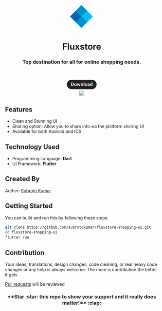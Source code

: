<p align="center">
<img height="80px" src="./assets/icons/ic_launcher_icon.png">
<h1 align="center"> Fluxstore </h1>
<h3 align="center"> Top destination for all for online shopping needs.</h3>

<br>
<p align="center">
<a href="https://github.com/subrotokumar/fluxstore-shopping-ui/releases"> <img width="100px" src="https://github.com/subrotokumar/marvel-go/raw/main/assets/meta/download.png"> </a>
<br>
<a href="https://github.com/subrotokumar/fluxstore-shopping-ui" alt="GitHub release"><img width="80px" src="https://img.shields.io/badge/version-0.1.0-blue.svg" ></a>
</p>


<!-- ## Preview
<p align="center">
<img src="./assets/meta/ss2.jpg" height="500">
<img src="./assets/meta/sss.jpg" width="30">
<img src="./assets/meta/ss1.jpg" height="500">
</p> -->

## Features
- Clean and Stunning UI
- Sharing option: Allow you to share info via the platform sharing UI
- Available for both Android and IOS
## Technology Used
- Programming Language: **Dart**
- UI Framework: **Flutter**
    
## Created By 
Auther: [Subroto Kumar](https://bio.link/subroto)

## Getting Started

You can build and run this by following these steps:

```bash
git clone https://github.com/subrotokumar/fluxstore-shopping-ui.git
cd fluxstore-shopping-ui
flutter run
```

## Contribution
Your ideas, translations, design changes, code cleaning, or real heavy code changes or any help is always welcome. The more is contribution the better it gets

[Pull requests](https://github.com/fluxstore-shopping-ui/pulls) will be reviewed
<!--
#### Known issues and limitations
-->
<h3 align="center">**Star :star:  this repo to show your support and it really does matter!** :clap:</h4>